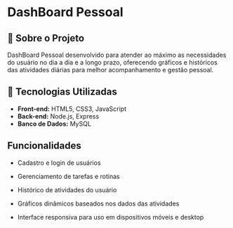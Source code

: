 # DashBoard Pessoal

## 📌 Sobre o Projeto
DashBoard Pessoal desenvolvido para atender ao máximo as necessidades do usuário no dia a dia e a longo prazo, oferecendo gráficos e históricos das atividades diárias para melhor acompanhamento e gestão pessoal.

## 🚀 Tecnologias Utilizadas
- **Front-end:** HTML5, CSS3, JavaScript  
- **Back-end:** Node.js, Express  
- **Banco de Dados:** MySQL  

## Funcionalidades
- Cadastro e login de usuários

- Gerenciamento de tarefas e rotinas

- Histórico de atividades do usuário

- Gráficos dinâmicos baseados nos dados das atividades

- Interface responsiva para uso em dispositivos móveis e desktop